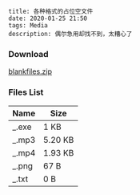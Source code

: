 ```
title: 各种格式的占位空文件
date: 2020-01-25 21:50
tags: Media
description: 偶尔急用却找不到，太糟心了
```

### Download

<a download="blankfiles.zip" href="/res/20200125-2150-001.zip">blankfiles.zip</a>

### Files List

|Name|Size|
|-|-|
|_.exe|1 KB|
|_.mp3|5.20 KB|
|_.mp4|1.93 KB|
|_.png|67 B|
|_.txt|0 B|
